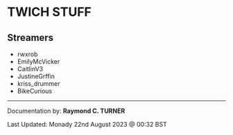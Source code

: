 # TWICH STUFF

## Streamers
* rwxrob
* EmilyMcVicker
* CaitlinV3
* JustineGrffin
* kriss_drummer
* BikeCurious


---

Documentation by: **Raymond C. TURNER**

Last Updated: Monady 22nd August 2023 @ 00:32 BST